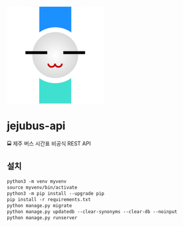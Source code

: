 ![JejuBus Logo](./img/jejubus.png)

# jejubus-api
🚍 제주 버스 시간표 비공식 REST API

## 설치
```
python3 -m venv myvenv
source myvenv/bin/activate
python3 -m pip install --upgrade pip
pip install -r requirements.txt
python manage.py migrate
python manage.py updatedb --clear-synonyms --clear-db --noinput
python manage.py runserver
```
